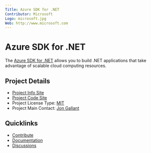 ```yaml
---
Title: Azure SDK for .NET
Contributor: Microsoft
Logo: microsoft.jpg
Web: http://www.microsoft.com
---
```

# Azure SDK for .NET

The [Azure SDK for .NET](https://azure.microsoft.com/en-us/develop/net/) allows you to build .NET applications that take advantage of scalable cloud computing resources.

## Project Details
* [Project Info Site](https://azure.microsoft.com/en-us/develop/net/) 
* [Project Code Site](https://github.com/Azure/azure-sdk-for-net)
* Project License Type: [MIT](https://github.com/Azure/azure-sdk-for-net/blob/master/LICENSE.txt)
* Project Main Contact: [Jon Gallant](https://github.com/jongio)

## Quicklinks

* [Contribute](https://github.com/Azure/azure-sdk-for-net/blob/master/CONTRIBUTING.md) 
* [Documentation](https://azure.microsoft.com/en-us/develop/net/)
* [Discussions](https://github.com/Azure/azure-sdk-for-net/issues)
